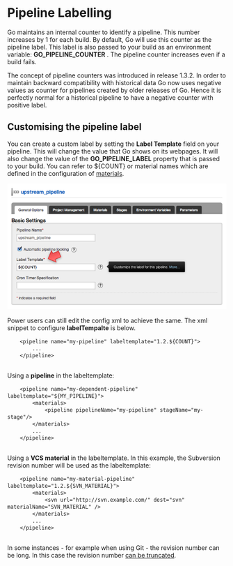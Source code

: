 # Pipeline Labelling

Go maintains an internal counter to identify a pipeline. This number increases by 1 for each build. By default, Go will use this counter as the pipeline label. This label is also passed to your build as an environment variable: **GO\_PIPELINE\_COUNTER** . The pipeline counter increases even if a build fails.

The concept of pipeline counters was introduced in release 1.3.2. In order to maintain backward compatibility with historical data Go now uses negative values as counter for pipelines created by older releases of Go. Hence it is perfectly normal for a historical pipeline to have a negative counter with positive label.

## Customising the pipeline label

You can create a custom label by setting the **Label Template** field on your pipeline. This will change the value that Go shows on its webpages. It will also change the value of the **GO\_PIPELINE\_LABEL** property that is passed to your build. You can refer to ${COUNT} or material names which are defined in the configuration of [materials](configuration_reference.md#svn).

![](../resources/images/pipeline_labelling.png)

Power users can still edit the config xml to achieve the same. The xml snippet to configure **labelTempalte** is below.

``` {.code}
    <pipeline name="my-pipeline" labeltemplate="1.2.${COUNT}">
        ...
    </pipeline>
        
```

Using a **pipeline** in the labeltemplate:

``` {.code}
    <pipeline name="my-dependent-pipeline" labeltemplate="${MY_PIPELINE}">
        <materials>
            <pipeline pipelineName="my-pipeline" stageName="my-stage"/>
        </materials>
        ...
    </pipeline>
        
```

Using a **VCS material** in the labeltemplate. In this example, the Subversion revision number will be used as the labeltemplate:

``` {.code}
    <pipeline name="my-material-pipeline" labeltemplate="1.2.${SVN_MATERIAL}">
        <materials>
            <svn url="http://svn.example.com/" dest="svn" materialName="SVN_MATERIAL" />
        </materials>
        ...
    </pipeline>
        
```

In some instances - for example when using Git - the revision number can be long. In this case the revision number [can be truncated](../configuration/admin_use_custom_pipeline_label.md#using-truncated-material-revisions).
